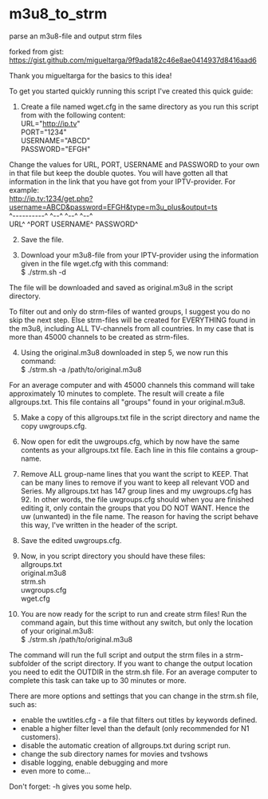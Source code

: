 # m3u8_to_strm
parse an m3u8-file and output strm files

forked from gist: https://gist.github.com/migueltarga/9f9ada182c46e8ae0414937d8416aad6

Thank you migueltarga for the basics to this idea!
  
  
To get you started quickly running this script I've created this quick guide:
1. Create a file named wget.cfg in the same directory as you run this script from with the following content:  
URL="http://ip.tv"  
PORT="1234"  
USERNAME="ABCD"  
PASSWORD="EFGH"  

Change the values for URL, PORT, USERNAME and PASSWORD to your own in that file but keep the double quotes.
You will have gotten all that information in the link that you have got from your IPTV-provider.
For example:  
http://ip.tv:1234/get.php?username=ABCD&password=EFGH&type=m3u_plus&output=ts  
^----------^ ^--^                  ^--^          ^--^  
   URL^       ^PORT          USERNAME^     PASSWORD^  
   
2. Save the file.  

3. Download your m3u8-file from your IPTV-provider using the information given in the file wget.cfg with this command:  
$ ./strm.sh -d  

The file will be downloaded and saved as original.m3u8 in the script directory.  

To filter out and only do strm-files of wanted groups, I suggest you do no skip the next step. Else strm-files will be created for EVERYTHING found in the m3u8, including ALL TV-channels from all countries. In my case that is more than 45000 channels to be created as strm-files.  

4. Using the original.m3u8 downloaded in step 5, we now run this command:  
$ ./strm.sh -a /path/to/original.m3u8  

For an average computer and with 45000 channels this command will take approximately 10 minutes to complete. The result will create a file allgroups.txt. This file contains all "groups" found in your original.m3u8.  

5. Make a copy of this allgroups.txt file in the script directory and name the copy uwgroups.cfg.  

6. Now open for edit the uwgroups.cfg, which by now have the same contents as your allgroups.txt file. Each line in this file contains a group-name.  

7. Remove ALL group-name lines that you want the script to KEEP. That can be many lines to remove if you want to keep all relevant VOD and Series. My allgroups.txt has 147 group lines and my uwgroups.cfg has 92. In other words, the file uwgroups.cfg should when you are finished editing it, only contain the groups that you DO NOT WANT. Hence the uw (unwanted) in the file name. The reason for having the script behave this way, I've written in the header of the script.  

8. Save the edited uwgroups.cfg.  

9. Now, in you script directory you should have these files:  
allgroups.txt  
original.m3u8  
strm.sh  
uwgroups.cfg  
wget.cfg  

10. You are now ready for the script to run and create strm files! Run the command again, but this time without any switch, but only the location of your original.m3u8:  
$ ./strm.sh /path/to/original.m3u8  

The command will run the full script and output the strm files in a strm-subfolder of the script directory. If you want to change the output location you need to edit the OUTDIR in the strm.sh file. For an average computer to complete this task can take up to 30 minutes or more.  

There are more options and settings that you can change in the strm.sh file, such as:
- enable the uwtitles.cfg - a file that filters out titles by keywords defined.
- enable a higher filter level than the default (only recommended for N1 customers).
- disable the automatic creation of allgroups.txt during script run.
- change the sub directory names for movies and tvshows
- disable logging, enable debugging and more
- even more to come...  

Don't forget: -h gives you some help.  
